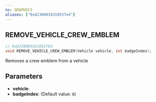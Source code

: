 ```yaml
---
ns: GRAPHICS
aliases: ["0xd2300034310557e4"]
---
```

## REMOVE_VEHICLE_CREW_EMBLEM

```c
// 0xD2300034310557E4
void REMOVE_VEHICLE_CREW_EMBLEM(Vehicle vehicle, int badgeIndex);
```

Removes a crew emblem from a vehicle


## Parameters
* **vehicle**: 
* **badgeIndex**: (Default value: `0`)
